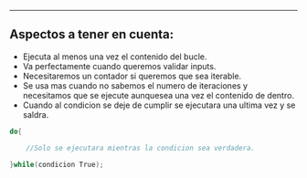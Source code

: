 
---
## Aspectos a tener en cuenta:

- Ejecuta al menos una vez el contenido del bucle.
- Va perfectamente cuando queremos validar inputs.
- Necesitaremos un contador si queremos que sea iterable.
- Se usa mas cuando no sabemos el numero de iteraciones y necesitamos que se ejecute aunquesea una vez el contenido de dentro.
- Cuando al condicion se deje de cumplir se ejecutara una ultima vez y se saldra.

```csharp
do{

	//Solo se ejecutara mientras la condicion sea verdadera.
	
}while(condicion True);
```


